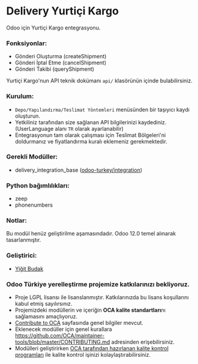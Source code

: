 # Delivery Yurtiçi Kargo

Odoo için Yurtiçi Kargo entegrasyonu.


### Fonksiyonlar:

- Gönderi Oluşturma (createShipment)
- Gönderi İptal Etme (cancelShipment)
- Gönderi Takibi (queryShipment)

Yurtiçi Kargo'nun API teknik dokümanı `api/` klasörünün içinde bulabilirsiniz.


### Kurulum:

- `Depo/Yapılandırma/Teslimat Yöntemleri` menüsünden bir taşıyıcı kaydı oluşturun.
- Yetkiliniz tarafından size sağlanan API bilgilerinizi kaydediniz. (UserLanguage alanı `TR` olarak ayarlanabilir)
- Entegrasyonun tam olarak çalışması için Teslimat Bölgeleri'ni doldurmanız ve fiyatlandırma kuralı eklemeniz gerekmektedir.

### Gerekli Modüller:

- 	delivery_integration_base ([odoo-turkey/integration](https://github.com/odoo-turkey/integration))
### Python bağımlılıkları:
- zeep
- phonenumbers

### Notlar:

Bu modül henüz geliştirilme aşamasındadır. Odoo 12.0 temel alınarak tasarlanmıştır.

### Geliştirici:

 -  [Yiğit Budak](https://github.com/yibudak)


### Odoo Türkiye yerelleştirme projemize katkılarınızı bekliyoruz.

* Proje LGPL lisansı ile lisanslanmıştır. Katkılarınızda bu lisans koşullarını kabul etmiş sayılırsınız.
* Projemizdeki modüllerin ve içeriğin **OCA kalite standartları**nı sağlamasını amaçlıyoruz.
* [Contribute to OCA](https://odoo-community.org/page/Contribute) sayfasında genel bilgiler mevcut.
* Eklenecek modüller için genel kurallara https://github.com/OCA/maintainer-tools/blob/master/CONTRIBUTING.md adresinden erişebilirsiniz.
* Modülleri geliştirirken [OCA tarafından hazırlanan kalite kontrol programları](https://github.com/OCA/maintainer-quality-tools) ile kalite kontrol işinizi kolaylaştırabilirsiniz.
